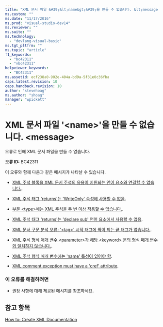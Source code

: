 ```yaml
---
title: "XML 문서 파일 &#39;&lt;name&gt;&#39;을 만들 수 없습니다. &lt;message&gt; | Microsoft Docs"
ms.custom: ""
ms.date: "11/17/2016"
ms.prod: "visual-studio-dev14"
ms.reviewer: ""
ms.suite: ""
ms.technology: 
  - "devlang-visual-basic"
ms.tgt_pltfrm: ""
ms.topic: "article"
f1_keywords: 
  - "bc42311"
  - "vbc42311"
helpviewer_keywords: 
  - "BC42311"
ms.assetid: ecf238a0-902e-404a-bd9a-5f31e0c36fba
caps.latest.revision: 10
caps.handback.revision: 10
author: "stevehoag"
ms.author: "shoag"
manager: "wpickett"
---
```

# XML 문서 파일 &#39;&lt;name&gt;&#39;을 만들 수 없습니다. &lt;message&gt;
오류로 인해 XML 문서 파일을 만들 수 없습니다.  
  
 **오류 ID:** BC42311  
  
 이 오류와 함께 다음과 같은 메시지가 나타날 수 있습니다.  
  
-   [XML 주석 블록을 XML 문서 주석의 응용이 지원되는 언어 요소와 연결할 수 없습니다.](../misc/xml-comment-block-cannot-be-associated-with-any-language-element-that-supports-the-application-of-xml-documentation-comments.md).  
  
-   [XML 주석 태그 'returns'는 'WriteOnly' 속성에 사용할 수 없음](../misc/xml-comment-tag-returns-is-not-permitted-on-a-writeonly-property.md).  
  
-   [부분 \<type\>에는 XML 주석을 두 번 이상 적용할 수 없습니다.](../misc/xml-comment-cannot-be-applied-more-than-once-on-a-partial-type.md).  
  
-   [XML 주석 태그 'returns'는 'declare sub' 언어 요소에서 사용할 수 없음](../misc/xml-comment-tag-returns-is-not-permitted-on-a-declare-sub-language-element.md).  
  
-   [XML 문서 구문 분석 오류: '\<tag\>' 시작 태그에 짝이 되는 끝 태그가 없습니다.](../misc/xml-documentation-parse-error-start-tag-tag-doesn-t-have-a-matching-end-tag.md).  
  
-   [XML 주석 형식 매개 변수 \<parameter\>가 해당 \<keyword\> 문의 형식 매개 변수와 일치하지 않습니다.](../misc/xml-comment-type-parameter-parameter-does-not-match-a-type-parameter-on-the-corresponding-keyword-statement.md).  
  
-   [XML 주석 형식 매개 변수에는 'name' 특성이 있어야 함](../misc/xml-comment-type-parameter-must-have-a-name-attribute.md).  
  
-   [XML comment exception must have a 'cref' attribute](/dotnet/visual-basic/language-reference/error-messages/xml-comment-exception-must-have-a-cref-attribute).  
  
### 이 오류를 해결하려면  
  
-   권장 사항에 대해 제공된 메시지를 참조하세요.  
  
## 참고 항목  
 [How to: Create XML Documentation](../Topic/How%20to:%20Create%20XML%20Documentation%20in%20Visual%20Basic.md)
